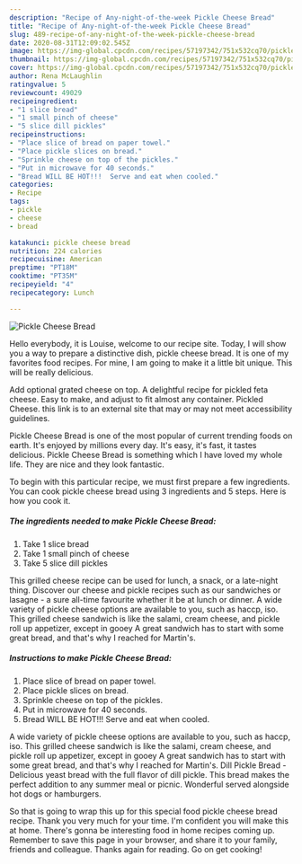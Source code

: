 ```yaml
---
description: "Recipe of Any-night-of-the-week Pickle Cheese Bread"
title: "Recipe of Any-night-of-the-week Pickle Cheese Bread"
slug: 489-recipe-of-any-night-of-the-week-pickle-cheese-bread
date: 2020-08-31T12:09:02.545Z
image: https://img-global.cpcdn.com/recipes/57197342/751x532cq70/pickle-cheese-bread-recipe-main-photo.jpg
thumbnail: https://img-global.cpcdn.com/recipes/57197342/751x532cq70/pickle-cheese-bread-recipe-main-photo.jpg
cover: https://img-global.cpcdn.com/recipes/57197342/751x532cq70/pickle-cheese-bread-recipe-main-photo.jpg
author: Rena McLaughlin
ratingvalue: 5
reviewcount: 49029
recipeingredient:
- "1 slice bread"
- "1 small pinch of cheese"
- "5 slice dill pickles"
recipeinstructions:
- "Place slice of bread on paper towel."
- "Place pickle slices on bread."
- "Sprinkle cheese on top of the pickles."
- "Put in microwave for 40 seconds."
- "Bread WILL BE HOT!!!  Serve and eat when cooled."
categories:
- Recipe
tags:
- pickle
- cheese
- bread

katakunci: pickle cheese bread 
nutrition: 224 calories
recipecuisine: American
preptime: "PT18M"
cooktime: "PT35M"
recipeyield: "4"
recipecategory: Lunch

---
```



![Pickle Cheese Bread](https://img-global.cpcdn.com/recipes/57197342/751x532cq70/pickle-cheese-bread-recipe-main-photo.jpg)

Hello everybody, it is Louise, welcome to our recipe site. Today, I will show you a way to prepare a distinctive dish, pickle cheese bread. It is one of my favorites food recipes. For mine, I am going to make it a little bit unique. This will be really delicious.

Add optional grated cheese on top. A delightful recipe for pickled feta cheese. Easy to make, and adjust to fit almost any container. Pickled Cheese. this link is to an external site that may or may not meet accessibility guidelines.

Pickle Cheese Bread is one of the most popular of current trending foods on earth. It's enjoyed by millions every day. It's easy, it's fast, it tastes delicious. Pickle Cheese Bread is something which I have loved my whole life. They are nice and they look fantastic.


To begin with this particular recipe, we must first prepare a few ingredients. You can cook pickle cheese bread using 3 ingredients and 5 steps. Here is how you cook it.

<!--inarticleads1-->

##### The ingredients needed to make Pickle Cheese Bread:

1. Take 1 slice bread
1. Take 1 small pinch of cheese
1. Take 5 slice dill pickles


This grilled cheese recipe can be used for lunch, a snack, or a late-night thing. Discover our cheese and pickle recipes such as our sandwiches or lasagne - a sure all-time favourite whether it be at lunch or dinner. A wide variety of pickle cheese options are available to you, such as haccp, iso. This grilled cheese sandwich is like the salami, cream cheese, and pickle roll up appetizer, except in gooey A great sandwich has to start with some great bread, and that&#39;s why I reached for Martin&#39;s. 

<!--inarticleads2-->

##### Instructions to make Pickle Cheese Bread:

1. Place slice of bread on paper towel.
1. Place pickle slices on bread.
1. Sprinkle cheese on top of the pickles.
1. Put in microwave for 40 seconds.
1. Bread WILL BE HOT!!!  Serve and eat when cooled.


A wide variety of pickle cheese options are available to you, such as haccp, iso. This grilled cheese sandwich is like the salami, cream cheese, and pickle roll up appetizer, except in gooey A great sandwich has to start with some great bread, and that&#39;s why I reached for Martin&#39;s. Dill Pickle Bread - Delicious yeast bread with the full flavor of dill pickle. This bread makes the perfect addition to any summer meal or picnic. Wonderful served alongside hot dogs or hamburgers. 

So that is going to wrap this up for this special food pickle cheese bread recipe. Thank you very much for your time. I'm confident you will make this at home. There's gonna be interesting food in home recipes coming up. Remember to save this page in your browser, and share it to your family, friends and colleague. Thanks again for reading. Go on get cooking!
